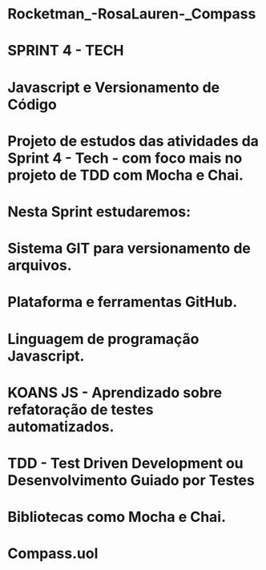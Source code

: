 # Rocketman_-RosaLauren-_Compass
# SPRINT 4 - TECH
# Javascript e Versionamento de Código

# Projeto de estudos das atividades da Sprint 4 - Tech - com foco mais no projeto de TDD com Mocha e Chai.

# Nesta Sprint estudaremos:

# Sistema GIT para versionamento de arquivos.
# Plataforma e ferramentas GitHub.
# Linguagem de programação Javascript.
# KOANS JS - Aprendizado sobre refatoração de testes automatizados.
# TDD - Test Driven Development ou Desenvolvimento Guiado por Testes
# Bibliotecas como Mocha e Chai.










# Compass.uol
